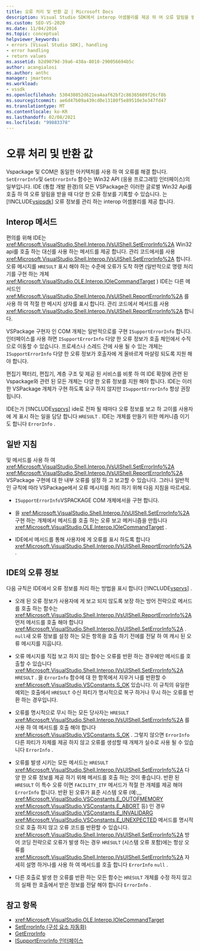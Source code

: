 ```yaml
---
title: 오류 처리 및 반환 값 | Microsoft Docs
description: Visual Studio SDK에서 interop 어셈블리를 제공 하 여 오류 알림을 받을 때 다양 한 오류 정보를 기록 하는 방법에 대해 알아봅니다.
ms.custom: SEO-VS-2020
ms.date: 11/04/2016
ms.topic: conceptual
helpviewer_keywords:
- errors [Visual Studio SDK], handling
- error handling
- return values
ms.assetid: b2d9079d-39a6-438a-8010-290056694b5c
author: acangialosi
ms.author: anthc
manager: jmartens
ms.workload:
- vssdk
ms.openlocfilehash: 530430852d621ea4aaf62bf2c86365609f26cf8b
ms.sourcegitcommit: ae6d47b09a439cd0e13180f5e89510e3e347fd47
ms.translationtype: MT
ms.contentlocale: ko-KR
ms.lasthandoff: 02/08/2021
ms.locfileid: "99883378"
---
```

# <a name="error-handling-and-return-values"></a>오류 처리 및 반환 값
Vspackage 및 COM은 동일한 아키텍처를 사용 하 여 오류를 해결 합니다. `SetErrorInfo`및 `GetErrorInfo` 함수는 Win32 API (응용 프로그래밍 인터페이스)의 일부입니다. IDE (통합 개발 환경)의 모든 VSPackage은 이러한 글로벌 Win32 Api를 호출 하 여 오류 알림을 받을 때 다양 한 오류 정보를 기록할 수 있습니다. 는 [!INCLUDE[vsipsdk](../extensibility/includes/vsipsdk_md.md)] 오류 정보를 관리 하는 interop 어셈블리를 제공 합니다.

## <a name="interop-methods"></a>Interop 메서드
 편의를 위해 IDE는 <xref:Microsoft.VisualStudio.Shell.Interop.IVsUIShell.SetErrorInfo%2A> Win32 api를 호출 하는 대신를 사용 하는 메서드를 제공 합니다. 관리 코드에서를 사용 <xref:Microsoft.VisualStudio.Shell.Interop.IVsUIShell.SetErrorInfo%2A> 합니다. 오류 메시지를 `HRESULT` 표시 해야 하는 수준에 오류가 도착 하면 (일반적으로 명령 처리기를 구현 하는 개체 <xref:Microsoft.VisualStudio.OLE.Interop.IOleCommandTarget> ) IDE는 다른 메서드인 <xref:Microsoft.VisualStudio.Shell.Interop.IVsUIShell.ReportErrorInfo%2A> 를 사용 하 여 적절 한 메시지 상자를 표시 합니다. 관리 코드에서 메서드를 사용 <xref:Microsoft.VisualStudio.Shell.Interop.IVsUIShell.ReportErrorInfo%2A> 합니다.

 VSPackage 구현자 인 COM 개체는 일반적으로를 구현 `ISupportErrorInfo` 합니다. 인터페이스를 사용 하면 `ISupportErrorInfo` 다양 한 오류 정보가 호출 체인에서 수직으로 이동할 수 있습니다. 프로세스나 스레드 간에 사용 될 수 있는 개체는 `ISupportErrorInfo` 다양 한 오류 정보가 호출자에 게 올바르게 마샬링 되도록 지원 해야 합니다.

 편집기 팩터리, 편집기, 계층 구조 및 제공 된 서비스를 비롯 하 여 IDE 확장에 관련 된 Vspackage와 관련 된 모든 개체는 다양 한 오류 정보를 지원 해야 합니다. IDE는 이러한 VSPackage 개체가 구현 하도록 요구 하지 않지만 `ISupportErrorInfo` 항상 권장 됩니다.

 IDE는가 [!INCLUDE[vsprvs](../code-quality/includes/vsprvs_md.md)] ide로 전파 될 때마다 오류 정보를 보고 하 고이를 사용자에 게 표시 하는 일을 담당 합니다 `HRESULT` . IDE는 개체를 만들기 위한 메커니즘 이기도 합니다 `ErrorInfo` .

## <a name="general-guidelines"></a>일반 지침
 및 메서드를 사용 하 여 <xref:Microsoft.VisualStudio.Shell.Interop.IVsUIShell.SetErrorInfo%2A> <xref:Microsoft.VisualStudio.Shell.Interop.IVsUIShell.ReportErrorInfo%2A> VSPackage 구현에 대 한 내부 오류를 설정 하 고 보고할 수 있습니다. 그러나 일반적인 규칙에 따라 VSPackage에서 오류 메시지를 처리 하기 위해 다음 지침을 따르세요.

- `ISupportErrorInfo`VSPACKAGE COM 개체에서을 구현 합니다.

- 을 <xref:Microsoft.VisualStudio.Shell.Interop.IVsUIShell.SetErrorInfo%2A> 구현 하는 개체에서 메서드를 호출 하는 오류 보고 메커니즘을 만듭니다 <xref:Microsoft.VisualStudio.OLE.Interop.IOleCommandTarget> .

- IDE에서 메서드를 통해 사용자에 게 오류를 표시 하도록 합니다 <xref:Microsoft.VisualStudio.Shell.Interop.IVsUIShell.ReportErrorInfo%2A> .

## <a name="error-information-in-the-ide"></a>IDE의 오류 정보
 다음 규칙은 IDE에서 오류 정보를 처리 하는 방법을 표시 합니다 [!INCLUDE[vsprvs](../code-quality/includes/vsprvs_md.md)] .

- 오래 된 오류 정보가 사용자에 게 보고 되지 않도록 보장 하는 방어 전략으로 메서드를 호출 하는 함수는 <xref:Microsoft.VisualStudio.Shell.Interop.IVsUIShell.ReportErrorInfo%2A> 먼저 메서드를 호출 해야 합니다 <xref:Microsoft.VisualStudio.Shell.Interop.IVsUIShell.SetErrorInfo%2A> . `null`새 오류 정보를 설정 하는 모든 항목을 호출 하기 전에를 전달 하 여 캐시 된 오류 메시지를 지웁니다.

- 오류 메시지를 직접 보고 하지 않는 함수는 오류를 반환 하는 경우에만 메서드를 호출할 수 있습니다 <xref:Microsoft.VisualStudio.Shell.Interop.IVsUIShell.SetErrorInfo%2A> `HRESULT` . 을 `ErrorInfo` 함수에 대 한 항목에서 지우거 나를 반환할 수 <xref:Microsoft.VisualStudio.VSConstants.S_OK> 있습니다. 이 규칙의 유일한 예외는 호출에서 `HRESULT` 수신 파티가 명시적으로 복구 하거나 무시 하는 오류를 반환 하는 경우입니다.

- 오류를 명시적으로 무시 하는 모든 당사자는 `HRESULT` <xref:Microsoft.VisualStudio.Shell.Interop.IVsUIShell.SetErrorInfo%2A> 를 사용 하 여 메서드를 호출 해야 합니다 <xref:Microsoft.VisualStudio.VSConstants.S_OK> . 그렇지 않으면 `ErrorInfo` 다른 파티가 자체를 제공 하지 않고 오류를 생성할 때 개체가 실수로 사용 될 수 있습니다 `ErrorInfo` .

- 오류를 발생 시키는 모든 메서드는 `HRESULT` <xref:Microsoft.VisualStudio.Shell.Interop.IVsUIShell.SetErrorInfo%2A> 다양 한 오류 정보를 제공 하기 위해 메서드를 호출 하는 것이 좋습니다. 반환 된 `HRESULT` 이 특수 오류 이면 `FACILITY_ITF` 메서드가 적절 한 개체를 제공 해야 `ErrorInfo` 합니다. 반환 된 오류가 표준 시스템 오류 (예:,,, <xref:Microsoft.VisualStudio.VSConstants.E_OUTOFMEMORY> <xref:Microsoft.VisualStudio.VSConstants.E_ABORT> 등) 인 경우 <xref:Microsoft.VisualStudio.VSConstants.E_INVALIDARG> <xref:Microsoft.VisualStudio.VSConstants.E_UNEXPECTED> 메서드를 명시적으로 호출 하지 않고 오류 코드를 반환할 수 있습니다. <xref:Microsoft.VisualStudio.Shell.Interop.IVsUIShell.SetErrorInfo%2A> 방어 코딩 전략으로 오류가 발생 하는 경우 `HRESULT` (시스템 오류 포함)에는 항상 오류를 <xref:Microsoft.VisualStudio.Shell.Interop.IVsUIShell.SetErrorInfo%2A> 자세히 설명 하거나를 사용 하 여 메서드를 호출 합니다 `ErrorInfo` `null` .

- 다른 호출로 발생 한 오류를 반환 하는 모든 함수는 `HRESULT` 개체를 수정 하지 않고의 실패 한 호출에서 받은 정보를 전달 해야 합니다 `ErrorInfo` .

## <a name="see-also"></a>참고 항목
- <xref:Microsoft.VisualStudio.OLE.Interop.IOleCommandTarget>
- [SetErrorInfo (구성 요소 자동화)](/previous-versions/windows/desktop/api/oleauto/nf-oleauto-seterrorinfo)
- [GetErrorInfo](/previous-versions/windows/desktop/api/oleauto/nf-oleauto-geterrorinfo)
- [ISupportErrorInfo 인터페이스](/previous-versions/windows/desktop/api/oaidl/nn-oaidl-isupporterrorinfo)

